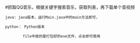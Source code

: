 #抓取QQ音乐，根据关键字搜索音乐，获取列表，再下载单个音视频

    java: java版本，运行Main.java中的main方法即可，

    python： Python版本

            file中放的是打包好的exe文件，点击即可使用

